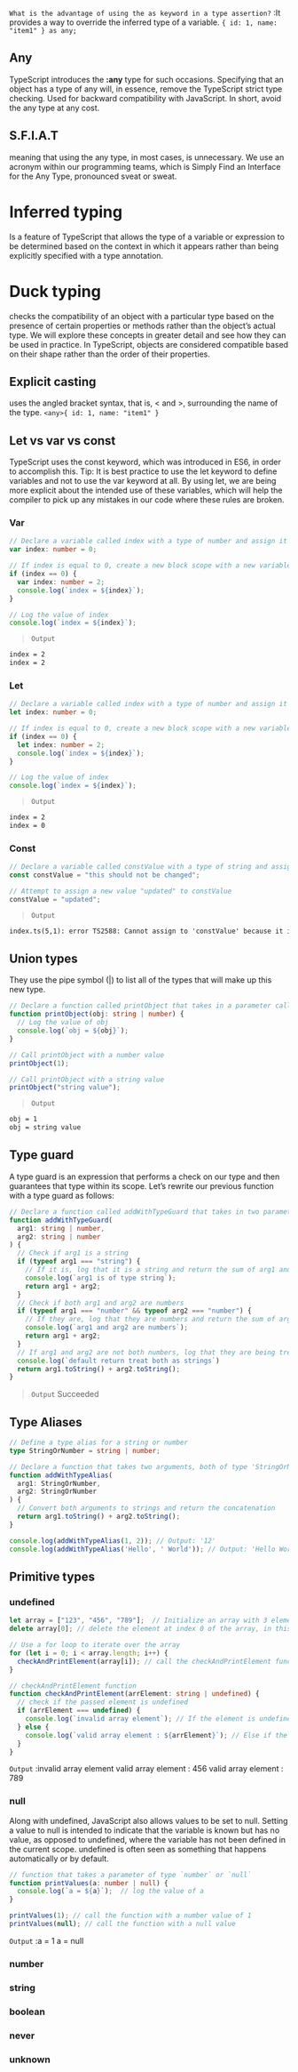 
`What is the advantage of using the as keyword in a type assertion?`
    :It provides a way to override the inferred type of a variable. `{ id: 1, name: "item1" } as any;`

## Any
TypeScript introduces the **:any** type for such occasions. Specifying that an object has a type of any will, in essence, remove the TypeScript strict type checking. Used for backward compatibility with JavaScript. In short, avoid the any type at any cost.

## S.F.I.A.T
meaning that using the any type, in most cases, is unnecessary. We use an acronym within our programming teams, which is Simply Find an Interface for the Any Type, pronounced sveat or sweat.

# Inferred typing
Is a feature of TypeScript that allows the type of a variable or expression to be determined based on the context in which it appears rather than being explicitly specified with a type annotation.

# Duck typing
checks the compatibility of an object with a particular type based on the presence of certain properties or methods rather than the object’s actual type.
We will explore these concepts in greater detail and see how they can be used in practice.  In TypeScript, objects are considered compatible based on their shape rather than the order of their properties.

## Explicit casting
uses the angled bracket syntax, that is, < and >, surrounding the name of the type.  `<any>{ id: 1, name: "item1" }`

## Let vs var vs const
TypeScript uses the const keyword, which was introduced in ES6, in order to accomplish this.
Tip: It is best practice to use the let keyword to define variables and not to use the var keyword at all. By using let, we are being more explicit about the intended use of these variables, which will help the compiler to pick up any mistakes in our code where these rules are broken.

### Var
```TypeScript
// Declare a variable called index with a type of number and assign it the value 0
var index: number = 0;

// If index is equal to 0, create a new block scope with a new variable also called index, but with a type of number and value of 2, and log its value
if (index == 0) {
  var index: number = 2;
  console.log(`index = ${index}`);
}

// Log the value of index
console.log(`index = ${index}`);

```

> `Output`

```md
index = 2
index = 2
```

### Let

```TypeScript
// Declare a variable called index with a type of number and assign it the value 0
let index: number = 0;

// If index is equal to 0, create a new block scope with a new variable also called index, but with a type of number and value of 2, and log its value
if (index == 0) {
  let index: number = 2;
  console.log(`index = ${index}`);
}

// Log the value of index
console.log(`index = ${index}`);

```

> `Output`

```md
index = 2
index = 0
```

### Const

```TypeScript
// Declare a variable called constValue with a type of string and assign it the value "this should not be changed"
const constValue = "this should not be changed";

// Attempt to assign a new value "updated" to constValue
constValue = "updated";

```

> `Output`

```md
index.ts(5,1): error TS2588: Cannot assign to 'constValue' because it is a constant.
```

## Union types
They use the pipe symbol (|) to list all of the types that will make up this new type.

```TypeScript
// Declare a function called printObject that takes in a parameter called obj with a type of string or number
function printObject(obj: string | number) {
  // Log the value of obj
  console.log(`obj = ${obj}`);
}

// Call printObject with a number value
printObject(1);

// Call printObject with a string value
printObject("string value");

```

> `Output`

```md
obj = 1
obj = string value
```

## Type guard
A type guard is an expression that performs a check on our type and then guarantees that type within its scope. Let’s rewrite our previous function with a type guard as follows:

```TypeScript
// Declare a function called addWithTypeGuard that takes in two parameters, arg1 and arg2, with types of string or number
function addWithTypeGuard(
  arg1: string | number,
  arg2: string | number
) {
  // Check if arg1 is a string
  if (typeof arg1 === "string") {
    // If it is, log that it is a string and return the sum of arg1 and arg2 as a string
    console.log(`arg1 is of type string`);
    return arg1 + arg2;
  }
  // Check if both arg1 and arg2 are numbers
  if (typeof arg1 === "number" && typeof arg2 === "number") {
    // If they are, log that they are numbers and return the sum of arg1 and arg2 as a number
    console.log(`arg1 and arg2 are numbers`);
    return arg1 + arg2;
  }
  // If arg1 and arg2 are not both numbers, log that they are being treated as strings and return their concatenation as a string
  console.log(`default return treat both as strings`)
  return arg1.toString() + arg2.toString();
}

```

> `Output` Succeeded

## Type Aliases

```TypeScript
// Define a type alias for a string or number
type StringOrNumber = string | number;

// Declare a function that takes two arguments, both of type 'StringOrNumber'
function addWithTypeAlias(
  arg1: StringOrNumber,
  arg2: StringOrNumber
) {
  // Convert both arguments to strings and return the concatenation
  return arg1.toString() + arg2.toString();
}

console.log(addWithTypeAlias(1, 2)); // Output: '12'
console.log(addWithTypeAlias('Hello', ' World')); // Output: 'Hello World'

```

## Primitive types

### undefined

```TypeScript
let array = ["123", "456", "789"];  // Initialize an array with 3 elements, "123", "456", and "789"
delete array[0]; // delete the element at index 0 of the array, in this case "123". Using delete leaves a hole in the index and can cause unexpected behavior in many situations. 

// Use a for loop to iterate over the array
for (let i = 0; i < array.length; i++) {
  checkAndPrintElement(array[i]); // call the checkAndPrintElement function with the current element of the array as a parameter
}

// checkAndPrintElement function 
function checkAndPrintElement(arrElement: string | undefined) {
  // check if the passed element is undefined
  if (arrElement === undefined) {
    console.log(`invalid array element`); // If the element is undefined, log the message "invalid array element"
  } else {
    console.log(`valid array element : ${arrElement}`); // Else if the element is defined, log the message "valid array element: " and the element
  }
}
```

`Output`
    :invalid array element
valid array element : 456
valid array element : 789

### null
Along with undefined, JavaScript also allows values to be set to null. Setting a value to null is intended to indicate that the variable is known but has no value, as opposed to undefined, where the variable has not been defined in the current scope.  undefined is often seen as something that happens automatically or by default.

```TypeScript
// function that takes a parameter of type `number` or `null`
function printValues(a: number | null) {
  console.log(`a = ${a}`);  // log the value of a
}

printValues(1); // call the function with a number value of 1
printValues(null); // call the function with a null value

```

`Output`
    :a = 1
a = null

### number
### string
### boolean
### never
### unknown



